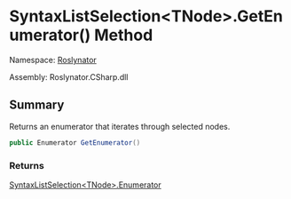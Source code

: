 # SyntaxListSelection\<TNode>\.GetEnumerator\(\) Method

Namespace: [Roslynator](../../README.md)

Assembly: Roslynator\.CSharp\.dll

## Summary

Returns an enumerator that iterates through selected nodes\.

```csharp
public Enumerator GetEnumerator()
```

### Returns

[SyntaxListSelection\<TNode>.Enumerator](../Enumerator/README.md)

